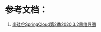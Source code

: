 <!--title: Spring Cloud 基础
description: Spring Cloud
type: 笔记
firstPicture: http://static-blog.top234.top/image/1.png
status: 1
priority: 6
=top234=-->



# 参考文档：

1. [尚硅谷SpringCloud第2季2020.3.2思维导图](/doc/SGG-SpringCloud-S2-2020.3.2.html)
